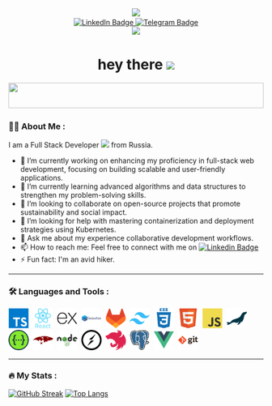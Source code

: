 <div id="header" align="center">
  <img src="https://media.giphy.com/media/v1.Y2lkPTc5MGI3NjExMDI5c3o0YnJidnV6cXd4ejlqc294NndoZDJzaXE4aHRneWR3aTJkcCZlcD12MV9pbnRlcm5hbF9naWZfYnlfaWQmY3Q9Zw/hpXdHPfFI5wTABdDx9/giphy.gif" width="700"/>
</div>
<div id="badges" align="center">
  <a href="https://www.linkedin.com/in/larisa-shirokikh-4b7b5b279/">
    <img src="https://img.shields.io/badge/LinkedIn-blue?style=plastic&logo=linkedin&logoColor=white" alt="LinkedIn Badge"/>
  </a>
<!--   <a href="your-youtube-URL" align="center">
    <img src="https://img.shields.io/badge/YouTube-red?style=plastic&logo=youtube&logoColor=white" alt="Youtube Badge"/>
  </a> -->
  <a href="https://t.me/LoraSher" align="center">
    <img src="https://img.shields.io/badge/Telegram-blue?style=plastic&logo=telegram&logoColor=white" alt="Telegram Badge"/>
  </a>
</div>

<div id="badges" align="center">
<img src="![](https://komarev.com/ghpvc/?username=LarisaShirokikh&style=flat-square&color=blue&label=PROFILE+VIEWS)"/>
</div>

<h1 align="center">
  hey there
  <img src="https://media.giphy.com/media/hvRJCLFzcasrR4ia7z/giphy.gif" width="30px"/>
</h1>

<div >
  <img src="https://media.giphy.com/media/v1.Y2lkPTc5MGI3NjExYXM4eHphZnpndmpubXNzeDRucm9kOHM4b2FsaXcxZ2Y0NnM0MXo2ayZlcD12MV9pbnRlcm5hbF9naWZfYnlfaWQmY3Q9Zw/u9FD8gYWCsrLWmhQUF/giphy.gif" width="100%" height="50"/>
</div>

### :woman_technologist: About Me :

  


I am a Full Stack Developer <img src="https://media.giphy.com/media/WUlplcMpOCEmTGBtBW/giphy.gif" width="50"> from Russia.

- 🔭 I’m currently working on enhancing my proficiency in full-stack web development, focusing on building scalable and user-friendly applications.
- 🌱 I’m currently learning advanced algorithms and data structures to strengthen my problem-solving skills.
- 👯 I’m looking to collaborate on open-source projects that promote sustainability and social impact.
- 🤔 I’m looking for help with mastering containerization and deployment strategies using Kubernetes.
- 💬 Ask me about my experience collaborative development workflows.
- 📫 How to reach me: Feel free to connect with me on [![Linkedin Badge](https://img.shields.io/badge/-Telegram-blue?style=flat&logo=Telegram&logoColor=white)](https://t.me/LoraSher)
- ⚡ Fun fact: I'm an avid hiker.

---

### :hammer_and_wrench: Languages and Tools :
<div>
  <img src="https://github.com/devicons/devicon/blob/master/icons/typescript/typescript-original.svg" title="typescript" alt="typescript" width="40" height="40"/>&nbsp;
  <img src="https://github.com/devicons/devicon/blob/master/icons/react/react-original-wordmark.svg" title="React" alt="React" width="40" height="40"/>&nbsp;
  <img src="https://github.com/devicons/devicon/blob/master/icons/express/express-original.svg" title="express" alt="express" width="40" height="40"/>&nbsp;
  <img src="https://github.com/devicons/devicon/blob/master/icons/sequelize/sequelize-original-wordmark.svg" title="sequelize" alt="sequelize" width="40" height="40"/>&nbsp;
  <img src="https://github.com/devicons/devicon/blob/master/icons/gitlab/gitlab-original.svg" title="gitlab" alt="gitlab" width="40" height="40"/>&nbsp;
  <img src="https://github.com/devicons/devicon/blob/master/icons/tailwindcss/tailwindcss-original.svg" title="tailwindcss" alt="tailwindcss " width="40" height="40"/>&nbsp;
  <img src="https://github.com/devicons/devicon/blob/master/icons/css3/css3-plain-wordmark.svg"  title="CSS3" alt="CSS" width="40" height="40"/>&nbsp;
  <img src="https://github.com/devicons/devicon/blob/master/icons/html5/html5-original.svg" title="HTML5" alt="HTML" width="40" height="40"/>&nbsp;
  <img src="https://github.com/devicons/devicon/blob/master/icons/javascript/javascript-original.svg" title="JavaScript" alt="JavaScript" width="40" height="40"/>&nbsp;
  <img src="https://github.com/devicons/devicon/blob/master/icons/mariadb/mariadb-original.svg" title="mariadb" alt="mariadb" width="40" height="40"/>&nbsp;
  <img src="https://github.com/devicons/devicon/blob/master/icons/swagger/swagger-original.svg" title="swagger"  alt="swagger" width="40" height="40"/>&nbsp;
  <img src="https://github.com/devicons/devicon/blob/master/icons/mongoose/mongoose-original.svg" title="mongoose"  alt="mongoose" width="40" height="40"/>&nbsp;
  <img src="https://github.com/devicons/devicon/blob/master/icons/nodejs/nodejs-original-wordmark.svg" title="NodeJS" alt="NodeJS" width="40" height="40"/>&nbsp;
  <img src="https://github.com/devicons/devicon/blob/master/icons/socketio/socketio-original.svg" title="socketio" alt="socketio" width="40" height="40"/>&nbsp;
  <img src="https://github.com/devicons/devicon/blob/master/icons/nestjs/nestjs-original.svg" title="nestjs" alt="nestjs" width="40" height="40"/>&nbsp;
  <img src="https://github.com/devicons/devicon/blob/master/icons/postgresql/postgresql-original.svg" title="postgresql" alt="postgresql" width="40" height="40"/>&nbsp;
  <img src="https://github.com/devicons/devicon/blob/master/icons/vuejs/vuejs-original.svg" title="vuejs" alt="vuejs" width="40" height="40"/>&nbsp;
  <img src="https://github.com/devicons/devicon/blob/master/icons/git/git-original-wordmark.svg" title="Git" **alt="Git" width="40" height="40"/>
</div>


---

### :fire: My Stats :

[![GitHub Streak](https://github-readme-streak-stats.herokuapp.com?user=LarisaShirokikh)](https://git.io/streak-stats)
[![Top Langs](https://github-readme-stats.vercel.app/api/top-langs/?username=LarisaShirokikh&layout=compact&theme=gh-light-mode-only)](https://github.com/anuraghazra/github-readme-stats#gh-light-mode-only)
